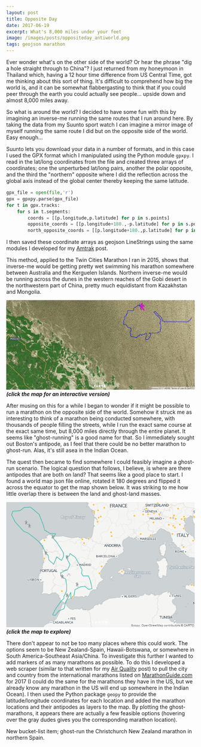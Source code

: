 ```yaml
---
layout: post
title: Opposite Day
date: 2017-06-19
excerpt: What's 8,000 miles under your feet
image: /images/posts/oppositeday_antiworld.png
tags: geojson marathon
---
```


Ever wonder what's on the other side of the world? Or hear the phrase "dig a hole straight through to China"? I just returned from my honeymoon in Thailand which, having a 12 hour time difference from US Central Time, got me thinking about this sort of thing. It's difficult to comprehend how big the world is, and it can be somewhat flabbergasting to think that if you could peer through the earth you could actually see people... upside down and almost 8,000 miles away.

So what is around the world? I decided to have some fun with this by imagining an inverse-me running the same routes that I run around here. By taking the data from my Suunto sport watch I can imagine a mirror image of myself running the same route I did but on the opposite side of the world. Easy enough...

Suunto lets you download your data in a number of formats, and in this case I used the GPX format which I manipulated using the Python module `gpxpy`. I read in the lat/long coordinates from the file and created three arrays of coordinates; one the unperturbed lat/long pairs, another the polar opposite, and the third the "northern" opposite where I did the reflection across the global axis instead of the global center thereby keeping the same latitude.
```py
gpx_file = open(file,'r')
gpx = gpxpy.parse(gpx_file)
for t in gpx.tracks:
    for s in t.segments:
        coords = [[p.longitude,p.latitude] for p in s.points]
        opposite_coords = [[p.longitude+180.,-p.latitude] for p in s.points]
        north_opposite_coords = [[p.longitude+180.,p.latitude] for p in s.points]
```
I then saved these coordinate arrays as geojson LineStrings using the same modules I developed for my [Amtrak](/2017/america-by-train) post.

This method, applied to the Twin Cities Marathon I ran in 2015, shows that inverse-me would be getting pretty wet swimming his marathon somewhere between Australia and the Kerguelen Islands. Northern inverse-me would be running across the dunes in the western reaches of the Gobi desert in the northwestern part of China, pretty much equidistant from Kazakhstan and Mongolia.

[![image](/images/posts/oppositeday.png)](/posts/OppositeDay)
***(click the map for an interactive version)***

After musing on this for a while I began to wonder if it might be possible to run a marathon on the opposite side of the world. Somehow it struck me as interesting to think of a marathon being conducted somewhere, with thousands of people filling the streets, while I run the exact same course at the exact same time, but 8,000 miles directly through the entire planet. It seems like "ghost-running" is a good name for that. So I immediately sought out Boston's antipode, as I feel that there could be no better marathon to ghost-run. Alas, it's still asea in the Indian Ocean.

The quest then became to find somewhere I could feasibly imagine a ghost-run scenario. The logical question that follows, I believe, is where are there antipodes that are both on land? That seems like a good place to start. I found a world map json file online, rotated it 180 degrees and flipped it across the equator to get the map shown below. It was striking to me how little overlap there is between the land and ghost-land masses.

[![image](/images/posts/oppositeday_antiworld.png)](/posts/OppositeDay/anti_world)
***(click the map to explore)***

There don't appear to not be too many places where this could work. The options seem to be New Zealand-Spain, Hawaii-Botswana, or somewhere in South America-Southeast Asia/China. To investigate this further I wanted to add markers of as many marathons as possible. To do this I developed a web scraper (similar to that written for my [Air Quality](/2017/air-quality) post) to pull the city and country from the international marathons listed on [MarathonGuide.com](http://www.marathonguide.com/races/races.cfm?place=Intl) for 2017 (I could do the same for the marathons they have in the US, but we already know any marathon in the US will end up somewhere in the Indian Ocean). I then used the Python package `geopy` to provide the latitude/longitude coordinates for each location and added the marathon locations and their antipodes as layers to the map. By plotting the ghost-marathons, it appears there are actually a few feasible options (hovering over the gray dudes gives you the corresponding marathon location).

New bucket-list item; ghost-run the Christchurch New Zealand marathon in northern Spain.
